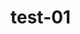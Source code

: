 # test-01

<!-- 
Important Visual Studio Code packages:
- Anaconda Extension Pack
- Jupyter

How to install python-binance package with anacanda:
run anaconda as admin
install following:
conda install Twisted
conda install regex
pip install python-binance

Clone gitHub repository:
CTRL+SHIFT+P then "Git: clone" then enter link "https://github.com/testbot123456/test-01.git" 
-->